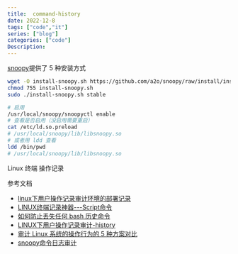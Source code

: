 ```yaml
---
title:  command-history
date: 2022-12-8
tags: ["code","it"]
series: ["blog"]
categories: ["code"]
Description: 
---
```




[snoopy](https://github.com/a2o/snoopy/blob/master/doc/INSTALL.md)提供了 5 种安装方式
```bash
wget -O install-snoopy.sh https://github.com/a2o/snoopy/raw/install/install/install-snoopy.sh
chmod 755 install-snoopy.sh
sudo ./install-snoopy.sh stable

# 启用
/usr/local/snoopy/snoopyctl enable
# 查看是否启用（没启用需要重启）
cat /etc/ld.so.preload
# /usr/local/snoopy/lib/libsnoopy.so
# 或者用 ldd 查看
ldd /bin/pwd
# /usr/local/snoopy/lib/libsnoopy.so
```


Linux 终端 操作记录


参考文档
- [linux下用户操作记录审计环境的部署记录](https://developer.aliyun.com/article/346761)
- [LINUX终端记录神器---Script命令](https://cloud.tencent.com/developer/article/1902079)
- [如何防止丢失任何 bash 历史命令](https://felixc.at/2013/09/how-to-avoid-losing-any-history-lines/)
- [LINUX下用户操作记录审计-history](https://blog.51cto.com/lwm666/2174734)
- [审计 Linux 系统的操作行为的 5 种方案对比](http://blog.arstercz.com/how-to-audit-linux-system-operation/#snoopy-%E8%AE%B0%E5%BD%95%E6%96%B9%E5%BC%8F)
- [snoopy命令日志审计](https://www.jianshu.com/p/d2c79950b32e)